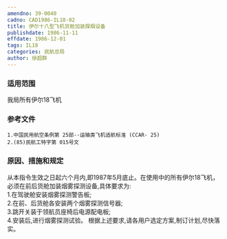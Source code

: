 ```yaml
---
amendno: 39-0040  
cadno: CAD1986-IL18-02  
title: 伊尔十八型飞机货舱加装探烟设备  
publishdate: 1986-11-11  
effdate: 1986-12-01  
tags: IL18  
categories: 民航总局  
author: 徐超群  
---
```

  
### 适用范围  
我局所有伊尔18飞机  
  
<!--more-->  
### 参考文件  
    1.中国民用航空条例第 25部--运输类飞机适航标准 (CCAR- 25)  
    2.(85)民航工特字第 015号文  
  
### 原因、措施和规定  
从本指令生效之日起六个月内,即1987年5月底止。在使用中的所有伊尔18飞机，必须在前后货舱加装烟雾探测设备,具体要求为:  
    1.在驾驶舱安装烟雾探测警告板;  
    2.在前、后货舱各安装两个烟雾探测信号器;  
    3.跳开关装于领航员座椅后电源配电板;  
    4.安装后,进行烟雾探测试验。     根据上述要求,请各用户选定方案,制订计划,尽快落实。  
  
